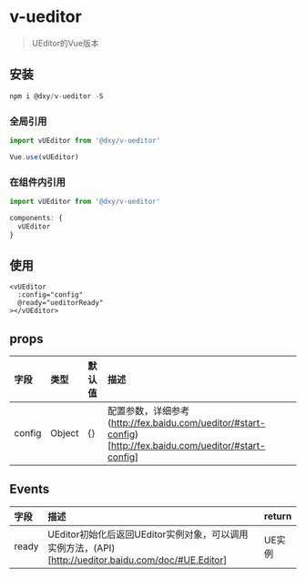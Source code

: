 # v-ueditor

> UEditor的Vue版本

## 安装

```js
npm i @dxy/v-ueditor -S
```
### 全局引用

```js
import vUEditor from '@dxy/v-ueditor'

Vue.use(vUEditor)
```

### 在组件内引用

```js
import vUEditor from '@dxy/v-ueditor'

components: {
  vUEditor
}
```

## 使用

```vue
<vUEditor
  :config="config"
  @ready="ueditorReady"
></vUEditor>
```

## props

| 字段   | 类型   | 默认值 | 描述                                                                                                       |
|:-------|:-------|:-------|:-----------------------------------------------------------------------------------------------------------|
| config | Object | {}     | 配置参数，详细参考(http://fex.baidu.com/ueditor/#start-config)[http://fex.baidu.com/ueditor/#start-config] |


## Events

| 字段  | 描述                                                                                                 | return |
|:------|:-----------------------------------------------------------------------------------------------------|:-------|
| ready | UEditor初始化后返回UEditor实例对象，可以调用实例方法，(API)[http://ueditor.baidu.com/doc/#UE.Editor] | UE实例 |
